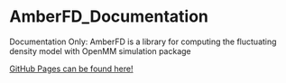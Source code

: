 # AmberFD_Documentation
Documentation Only: AmberFD is a library for computing the fluctuating density model with OpenMM simulation package 

[GitHub Pages can be found here!](https://christopheramyers.github.io/AmberFD_Documentation/html/index.html)
